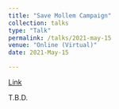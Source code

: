 ```yaml
---
title: "Save Mollem Campaign"
collection: talks
type: "Talk"
permalink: /talks/2021-may-15
venue: "Online (Virtual)"
date: 2021-May-15

---
```


[Link](www.google.com) 

T.B.D.

